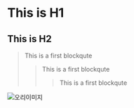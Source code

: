 This is H1
==========
This is H2
----------
> This is a first blockqute
> > This is a first blockqute
> > > This is a first blockqute



![오리이미지](https://camo.githubusercontent.com/9e780cd91a55d530d530716db7d97c3c9b392c8797b3482182805b3ec0e0645c/687474703a2f2f6366696c65362e75662e746973746f72792e636f6d2f696d6167652f32343236453634363534334339423435333243374230)
